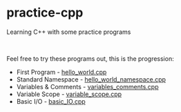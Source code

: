 # practice-cpp
Learning C++ with some practice programs

<br>

Feel free to try these programs out, this is the progression:

- First Program - [hello_world.cpp](https://github.com/Chinmay-47/practice-cpp/blob/main/src/hello_world.cpp)
- Standard Namespace - [hello_world_namespace.cpp](https://github.com/Chinmay-47/practice-cpp/blob/main/src/hello_world_namespace.cpp)
- Variables & Comments - [variables_comments.cpp](https://github.com/Chinmay-47/practice-cpp/blob/main/src/variables_comments.cpp)
- Variable Scope - [variable_scope.cpp](https://github.com/Chinmay-47/practice-cpp/blob/main/src/variable_scope.cpp)
- Basic I/O - [basic_IO.cpp](https://github.com/Chinmay-47/practice-cpp/blob/main/src/basic_IO.cpp)
